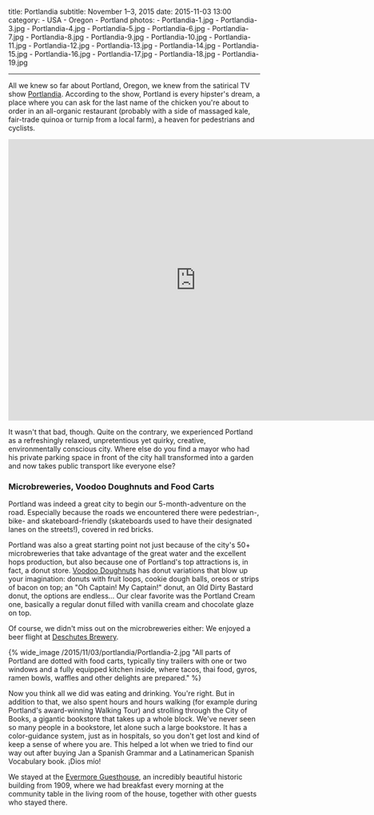 title: Portlandia
subtitle: November 1–3, 2015
date: 2015-11-03 13:00
category:
	- USA
	- Oregon
	- Portland
photos:
	- Portlandia-1.jpg
	- Portlandia-3.jpg
	- Portlandia-4.jpg
	- Portlandia-5.jpg
	- Portlandia-6.jpg
	- Portlandia-7.jpg
	- Portlandia-8.jpg
	- Portlandia-9.jpg
	- Portlandia-10.jpg
	- Portlandia-11.jpg
	- Portlandia-12.jpg
	- Portlandia-13.jpg
	- Portlandia-14.jpg
	- Portlandia-15.jpg
	- Portlandia-16.jpg
	- Portlandia-17.jpg
	- Portlandia-18.jpg
	- Portlandia-19.jpg

---

All we knew so far about Portland, Oregon, we knew from the satirical TV show [Portlandia](http://www.ifc.com/shows/portlandia). According to the show, Portland is every hipster's dream, a place where you can ask for the last name of the chicken you're about to order in an all-organic restaurant (probably with a side of massaged kale, fair-trade quinoa or turnip from a local farm), a heaven for pedestrians and cyclists. 

<iframe width="750" height="563" src="https://www.youtube.com/embed/WAlWrT5P2VI" frameborder="0" allowfullscreen></iframe>

It wasn't that bad, though. Quite on the contrary, we experienced Portland as a refreshingly relaxed, unpretentious yet quirky, creative, environmentally conscious city. Where else do you find a mayor who had his private parking space in front of the city hall transformed into a garden and now takes public transport like everyone else?

### Microbreweries, Voodoo Doughnuts and Food Carts

Portland was indeed a great city to begin our 5-month-adventure on the road. Especially because the roads we encountered there were pedestrian-, bike- and skateboard-friendly (skateboards used to have their designated lanes on the streets!), covered in red bricks.

Portland was also a great starting point not just because of the city's 50+ microbreweries that take advantage of the great water and the excellent hops production, but also because one of Portland's top attractions is, in fact, a donut store. [Voodoo Doughnuts](http://voodoodoughnut.com/doughnuts.php) has donut variations that blow up your imagination: donuts with fruit loops, cookie dough balls, oreos or strips of bacon on top; an "Oh Captain! My Captain!" donut, an Old Dirty Bastard donut, the options are endless... Our clear favorite was the Portland Cream one, basically a regular donut filled with vanilla cream and chocolate glaze on top.

Of course, we didn't miss out on the microbreweries either: We enjoyed a beer flight at [Deschutes Brewery](http://www.deschutesbrewery.com/beer/ "Deschutes Brewery").

{% wide_image /2015/11/03/portlandia/Portlandia-2.jpg "All parts of Portland are dotted with food carts, typically tiny trailers with one or two windows and a fully equipped kitchen inside, where tacos, thai food, gyros, ramen bowls, waffles and other delights are prepared." %}

Now you think all we did was eating and drinking. You're right. But in addition to that, we also spent hours and hours walking (for example during Portland's award-winning Walking Tour) and strolling through the City of Books, a gigantic bookstore that takes up a whole block. We've never seen so many people in a bookstore, let alone such a large bookstore. It has a color-guidance system, just as in hospitals, so you don't get lost and kind of keep a sense of where you are. This helped a lot when we tried to find our way out after buying Jan a Spanish Grammar and a Latinamerican Spanish Vocabulary book. ¡Dios mío!

We stayed at the [Evermore Guesthouse](http://www.evermoreguesthouse.com/), an incredibly beautiful historic building from 1909, where we had breakfast every morning at the community table in the living room of the house, together with other guests who stayed there.
